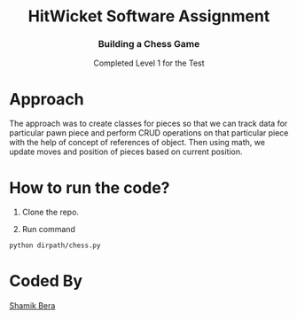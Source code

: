 <h1 align='center'> HitWicket Software Assignment </h1>
<h3 align='center'> Building a Chess Game </h3>
<p align='center'> Completed Level 1 for the Test </p>

# Approach
The approach was to create classes for pieces so that we can track data for particular pawn piece and perform CRUD operations on that particular piece with the help of concept of references of object. Then using math, we update moves and position of pieces based on current position.


# How to run the code?

1. Clone the repo.

2. Run command 

```bash
python dirpath/chess.py
```

# Coded By 
[Shamik Bera](https://github.com/shazm12)
